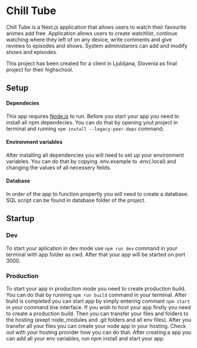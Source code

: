 # Chill Tube

Chill Tube is a Next.js application that allows users to watch their favourite animes add free. Application allows users to create watchlist, continue watching where they left of on any device, write comments and give reviews to episodes and shows. System administarors can add and modify shows and episodes.

This project has been created for a client in Ljubljana, Slovenia as final project for their highschool.

## Setup
#### Dependecies
This app requires [Node.js](https://nodejs.org/) to run.
Before you start your app you need to install all npm dependecies.
You can do that by opening yout project in terminal and running ```npm install --legacy-peer-deps``` command;
#### Environment variables
After installing all dependencies you will need to set up your environment variables. 
You can do that by copying .env.example to .env(.local) and changing the values of all necessery feilds.
#### Database
In order of the app to function propertly you will need to create a database. SQL script can be found in database folder of the project. 

## Startup
### Dev
To start your aplication in dev mode use ```npm run dev``` command in your terminal with app folder as cwd.
After that your app will be started on port 3000.
### Production
To start your app in production mode you need to create production build. You can do that by running ```npm run build``` command in your terminal. After build is completed you can start app by simply entering commant ```npm start``` in your command line interface.
If you wish to host your app firstly you need to create a production build. Then you can transfer your files and folders to the hosting (exept node_modules and .git folders and all env files). After you transfer all your files you can create your node app in your hosting. Check out with your hosting provider how you can do that. After creating a app you can add all your env variables, run npm install and start your app.